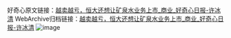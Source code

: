 好奇心原文链接：[越卖越亏，恒大还想让矿泉水业务上市_商业_好奇心日报-许冰清](https://www.qdaily.com/articles/7967.html)
WebArchive归档链接：[越卖越亏，恒大还想让矿泉水业务上市_商业_好奇心日报-许冰清](http://web.archive.org/web/20190623173212/https://www.qdaily.com/articles/7967.html)
![image](http://ww3.sinaimg.cn/large/007d5XDply1g3wk7mhhrfj30u02g91kx)